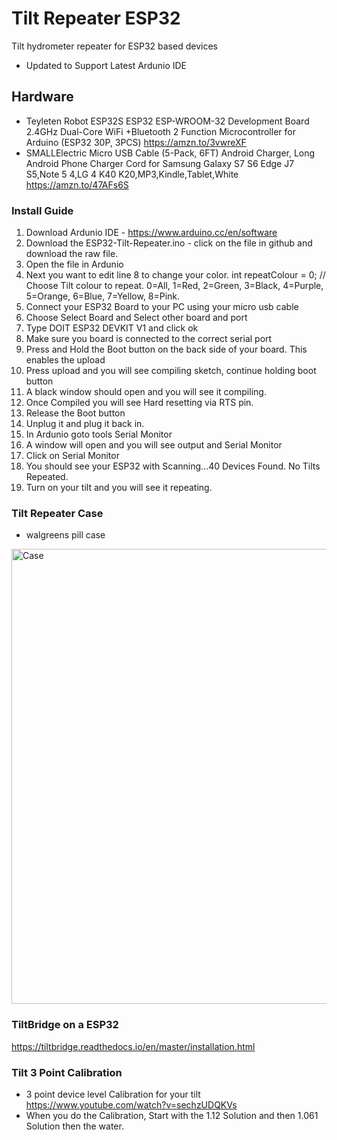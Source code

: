 # Tilt Repeater ESP32
Tilt hydrometer repeater for ESP32 based devices
- Updated to Support Latest Ardunio IDE

## Hardware
- Teyleten Robot ESP32S ESP32 ESP-WROOM-32 Development Board 2.4GHz Dual-Core WiFi +Bluetooth 2 Function Microcontroller for Arduino (ESP32 30P, 3PCS) https://amzn.to/3vwreXF
- SMALLElectric Micro USB Cable (5-Pack, 6FT) Android Charger, Long Android Phone Charger Cord for Samsung Galaxy S7 S6 Edge J7 S5,Note 5 4,LG 4 K40 K20,MP3,Kindle,Tablet,White https://amzn.to/47AFs6S

### Install Guide
1. Download Ardunio IDE - https://www.arduino.cc/en/software
2. Download the ESP32-Tilt-Repeater.ino - click on the file in github and download the raw file.
3. Open the file in Ardunio
4. Next you want to edit line 8 to change your color. int repeatColour =  0; // Choose Tilt colour to repeat. 0=All, 1=Red, 2=Green, 3=Black, 4=Purple, 5=Orange, 6=Blue, 7=Yellow, 8=Pink.
5. Connect your ESP32 Board to your PC using your micro usb cable
6. Choose Select Board and Select other board and port
7. Type DOIT ESP32 DEVKIT V1 and click ok
8. Make sure you board is connected to the correct serial port
9. Press and Hold the Boot button on the back side of your board. This enables the upload
10. Press upload and you will see compiling sketch, continue holding boot button
11. A black window should open and you will see it compiling.
12. Once Compiled you will see Hard resetting via RTS pin.
13. Release the Boot button
14. Unplug it and plug it back in.
15. In Ardunio goto tools Serial Monitor
16. A window will open and you will see output and Serial Monitor
17. Click on Serial Monitor
18. You should see your ESP32 with Scanning...40 Devices Found. No Tilts Repeated.
19. Turn on your tilt and you will see it repeating.

### Tilt Repeater Case
- walgreens pill case
<img width="728" alt="Case" src="https://github.com/Route105/Tilt-Repeater-ESP32/assets/96628531/38e280b4-9aa3-4b2e-b4e7-b8b6f13611d5">

### TiltBridge on a ESP32
https://tiltbridge.readthedocs.io/en/master/installation.html

### Tilt 3 Point Calibration 
- 3 point device level Calibration for your tilt https://www.youtube.com/watch?v=sechzUDQKVs
- When you do the Calibration, Start with the 1.12 Solution and then 1.061 Solution then the water.  
